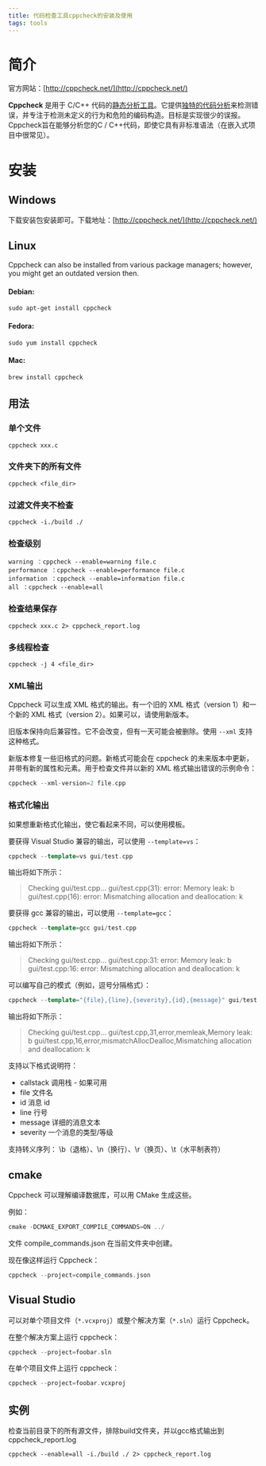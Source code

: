 ```yaml
---
title: 代码检查工具cppcheck的安装及使用
tags: tools
---
```


# 简介

官方网站：[http://cppcheck.net/](http://cppcheck.net/)

**Cppcheck** 是用于 C/C++ 代码的[静态分析工具](http://en.wikipedia.org/wiki/Static_analysis_tool)。它提供[独特的代码分析](http://cppcheck.net/#unique)来检测错误，并专注于检测未定义的行为和危险的编码构造。目标是实现很少的误报。Cppcheck旨在能够分析您的C / C++代码，即使它具有非标准语法（在嵌入式项目中很常见）。

# 安装

## Windows

下载安装包安装即可。下载地址：[http://cppcheck.net/](http://cppcheck.net/)

## Linux

Cppcheck can also be installed from various package managers; however, you might get an outdated version then.

#### Debian:

```
sudo apt-get install cppcheck
```

#### Fedora:

```
sudo yum install cppcheck
```

#### Mac:

```
brew install cppcheck
```

## 用法

### 单个文件

```
cppcheck xxx.c
```

### 文件夹下的所有文件

```
cppcheck <file_dir>
```

### 过滤文件夹不检查

```
cppcheck -i./build ./
```

### 检查级别

```
warning ：cppcheck --enable=warning file.c
performance ：cppcheck --enable=performance file.c
information ：cppcheck --enable=information file.c
all ：cppcheck --enable=all
```

### 检查结果保存

```
cppcheck xxx.c 2> cppcheck_report.log
```

### 多线程检查

```
cppcheck -j 4 <file_dir>
```

### XML输出

Cppcheck 可以生成 XML 格式的输出。有一个旧的 XML 格式（version 1）和一个新的 XML 格式（version 2）。如果可以，请使用新版本。

旧版本保持向后兼容性。它不会改变，但有一天可能会被删除。使用 `--xml` 支持这种格式。

新版本修复一些旧格式的问题。新格式可能会在 cppcheck 的未来版本中更新，并带有新的属性和元素。用于检查文件并以新的 XML 格式输出错误的示例命令：

```C++
cppcheck --xml-version=2 file.cpp
```

### 格式化输出

如果想重新格式化输出，使它看起来不同，可以使用模板。

要获得 Visual Studio 兼容的输出，可以使用 `--template=vs`：

```C++
cppcheck --template=vs gui/test.cpp
```

输出将如下所示：

> Checking gui/test.cpp…
> gui/test.cpp(31): error: Memory leak: b
> gui/test.cpp(16): error: Mismatching allocation and deallocation: k

要获得 gcc 兼容的输出，可以使用 `--template=gcc`：

```C++
cppcheck --template=gcc gui/test.cpp
```

输出将如下所示：

> Checking gui/test.cpp…
> gui/test.cpp:31: error: Memory leak: b
> gui/test.cpp:16: error: Mismatching allocation and deallocation: k

可以编写自己的模式（例如，逗号分隔格式）：

```C++
cppcheck --template="{file},{line},{severity},{id},{message}" gui/test.cpp
```

输出将如下所示：

> Checking gui/test.cpp…
> gui/test.cpp,31,error,memleak,Memory leak: b
> gui/test.cpp,16,error,mismatchAllocDealloc,Mismatching allocation and deallocation: k

支持以下格式说明符：

* callstack
  调用栈 - 如果可用
* file
  文件名
* id
  消息 id
* line
  行号
* message
  详细的消息文本
* severity
  一个消息的类型/等级

支持转义序列： \b（退格）、\n（换行）、\r（换页）、\t（水平制表符）

## cmake

Cppcheck 可以理解编译数据库，可以用 CMake 生成这些。

例如：

```C++
cmake -DCMAKE_EXPORT_COMPILE_COMMANDS=ON ../
```

文件 compile_commands.json 在当前文件夹中创建。

现在像这样运行 Cppcheck：

```C++
cppcheck --project=compile_commands.json
```

## Visual Studio

可以对单个项目文件（`*.vcxproj`）或整个解决方案（`*.sln`）运行 Cppcheck。

在整个解决方案上运行 cppcheck：

```C++
cppcheck --project=foobar.sln
```

在单个项目文件上运行 cppcheck：

```C++
cppcheck --project=foobar.vcxproj
```

## 实例

检查当前目录下的所有源文件，排除build文件夹，并以gcc格式输出到cppcheck_report.log

`cppcheck --enable=all -i./build ./ 2> cppcheck_report.log`
